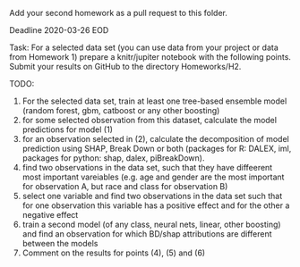 Add your second homework as a pull request to this folder.

Deadline 2020-03-26 EOD


Task:
For a selected data set (you can use data from your project or data from Homework 1) prepare a knitr/jupiter notebook with the following points.
Submit your results on GitHub to the directory Homeworks/H2.

TODO:

1. For the selected data set, train at least one tree-based ensemble model (random forest, gbm, catboost or any other boosting)
2. for some selected observation from this dataset, calculate the model predictions for model (1)
3. for an observation selected in (2), calculate the decomposition of model prediction using SHAP, Break Down or both (packages for R: DALEX, iml, packages for python: shap, dalex, piBreakDown).
4. find two observations in the data set, such that they have diffeerent most important vareiables (e.g. age and gender are the most important for observation A, but race and class for observation B)
5. select one variable and find two observations in the data set such that for one observation this variable has a positive effect and for the other a negative effect
6. train a second model (of any class, neural nets, linear, other boosting) and find an observation for which BD/shap attributions are different between the models
7. Comment on the results for points (4), (5) and (6)

